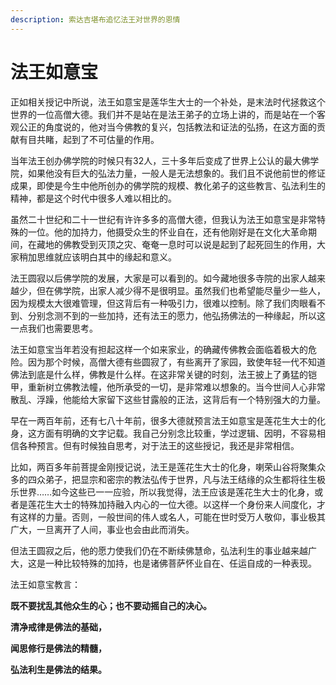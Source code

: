 ```yaml
---
description: 索达吉堪布追忆法王对世界的恩情
---
```


# 法王如意宝

正如相关授记中所说，法王如意宝是莲华生大士的一个补处，是末法时代拯救这个世界的一位高僧大德。我们并不是站在是法王弟子的立场上讲的，而是站在一个客观公正的角度说的，他对当今佛教的复兴，包括教法和证法的弘扬，在这方面的贡献有目共睹，起到了不可估量的作用。

当年法王创办佛学院的时候只有32人，三十多年后变成了世界上公认的最大佛学院，如果他没有巨大的弘法力量，一般人是无法想象的。我们且不说他前世的修证成果，即使是今生中他所创办的佛学院的规模、教化弟子的这些教言、弘法利生的精神，都是这个时代中很多人难以相比的。

虽然二十世纪和二十一世纪有许许多多的高僧大德，但我认为法王如意宝是非常特殊的一位。他的加持力，他摄受众生的怀业自在，还有他刚好是在文化大革命期间，在藏地的佛教受到灭顶之灾、奄奄一息时可以说是起到了起死回生的作用，大家稍加思维就应该明白其中的缘起和意义。

法王圆寂以后佛学院的发展，大家是可以看到的。如今藏地很多寺院的出家人越来越少，但在佛学院，出家人减少得不是很明显。虽然我们也希望能尽量少一些人，因为规模太大很难管理，但这背后有一种吸引力，很难以控制。除了我们肉眼看不到、分别念测不到的一些加持，还有法王的愿力，他弘扬佛法的一种缘起，所以这一点我们也需要思考。

法王如意宝当年若没有担起这样一个如来家业，的确藏传佛教会面临着极大的危险。因为那个时候，高僧大德有些圆寂了，有些离开了家园，致使年轻一代不知道佛法到底是什么样，佛教是什么样。在这非常关键的时刻，法王披上了勇猛的铠甲，重新树立佛教法幢，他所承受的一切，是非常难以想象的。当今世间人心非常散乱、浮躁，他能给大家留下这些甘露般的正法，这背后有一个特别强大的力量。

早在一两百年前，还有七八十年前，很多大德就预言法王如意宝是莲花生大士的化身，这方面有明确的文字记载。我自己分别念比较重，学过逻辑、因明，不容易相信各种预言。但有时候独自思考，对于法王的这些授记，我还是非常相信。

比如，两百多年前菩提金刚授记说，法王是莲花生大士的化身，喇荣山谷将聚集众多的四众弟子，把显宗和密宗的教法弘传于世界，凡与法王结缘的众生都将往生极乐世界……如今这些已一一应验，所以我觉得，法王应该是莲花生大士的化身，或者是莲花生大士的特殊加持融入内心的一位大德。以这样一个身份来人间度化，才有这样的力量。否则，一般世间的伟人或名人，可能在世时受万人敬仰，事业极其广大，一旦离开了人间，事业也会由此而消失。

但法王圆寂之后，他的愿力使我们仍在不断续佛慧命，弘法利生的事业越来越广大，这是一种比较特殊的加持，也是诸佛菩萨怀业自在、任运自成的一种表现。

法王如意宝教言：

**既不要扰乱其他众生的心；也不要动摇自己的决心。**

**清净戒律是佛法的基础，**

**闻思修行是佛法的精髓，**

**弘法利生是佛法的结果。**

